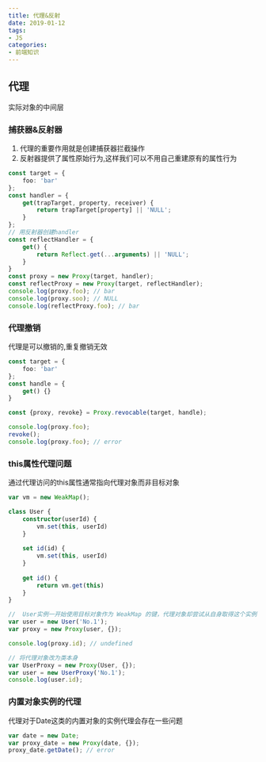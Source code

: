 ```yaml
---
title: 代理&反射
date: 2019-01-12
tags:
- JS
categories:
- 前端知识
---
```


## 代理
实际对象的中间层

### 捕获器&反射器
1. 代理的重要作用就是创建捕获器拦截操作
2. 反射器提供了属性原始行为,这样我们可以不用自己重建原有的属性行为
```ts
const target = {
    foo: 'bar'
};
const handler = {
    get(trapTarget, property, receiver) {
        return trapTarget[property] || 'NULL';
    }
};
// 用反射器创建handler
const reflectHandler = {
    get() {
        return Reflect.get(...arguments) || 'NULL';
    }
}
const proxy = new Proxy(target, handler);
const reflectProxy = new Proxy(target, reflectHandler);
console.log(proxy.foo); // bar 
console.log(proxy.soo); // NULL
console.log(reflectProxy.foo); // bar
```

### 代理撤销
代理是可以撤销的,重复撤销无效
```ts
const target = {
    foo: 'bar'
};
const handle = {
    get() {}
}

const {proxy, revoke} = Proxy.revocable(target, handle);

console.log(proxy.foo);
revoke();
console.log(proxy.foo); // error
```
### this属性代理问题
通过代理访问的this属性通常指向代理对象而非目标对象

```ts
var vm = new WeakMap();

class User {
    constructor(userId) {
        vm.set(this, userId)
    }
    
    set id(id) {
        vm.set(this, userId)
    }
    
    get id() {
        return vm.get(this)
    }
}

//  User实例一开始使用目标对象作为 WeakMap 的键，代理对象却尝试从自身取得这个实例
var user = new User('No.1');
var proxy = new Proxy(user, {});

console.log(proxy.id); // undefined

// 将代理对象改为类本身
var UserProxy = new Proxy(User, {});
var user = new UserProxy('No.1'); 
console.log(user.id);
```

### 内置对象实例的代理
代理对于Date这类的内置对象的实例代理会存在一些问题
```ts
var date = new Date;
var proxy_date = new Proxy(date, {});
proxy_date.getDate(); // error
```
